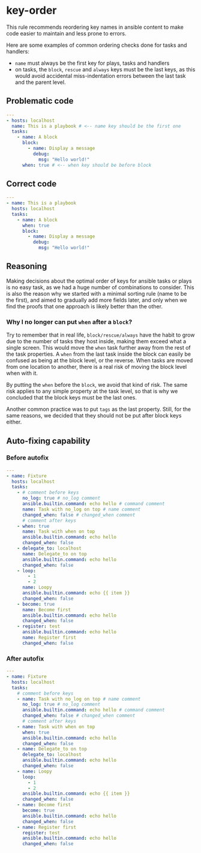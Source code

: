# key-order

This rule recommends reordering key names in ansible content to make
code easier to maintain and less prone to errors.

Here are some examples of common ordering checks done for tasks and handlers:

- `name` must always be the first key for plays, tasks and handlers
- on tasks, the `block`, `rescue` and `always` keys must be the last keys,
  as this would avoid accidental miss-indentation errors between the last task
  and the parent level.

## Problematic code

```yaml
---
- hosts: localhost
  name: This is a playbook # <-- name key should be the first one
  tasks:
    - name: A block
      block:
        - name: Display a message
          debug:
            msg: "Hello world!"
      when: true # <-- when key should be before block
```

## Correct code

```yaml
---
- name: This is a playbook
  hosts: localhost
  tasks:
    - name: A block
      when: true
      block:
        - name: Display a message
          debug:
            msg: "Hello world!"
```

## Reasoning

Making decisions about the optimal order of keys for ansible tasks or plays is
no easy task, as we had a huge number of combinations to consider. This is also
the reason why we started with a minimal sorting rule (name to be the first),
and aimed to gradually add more fields later, and only when we find the proofs
that one approach is likely better than the other.

### Why I no longer can put `when` after a `block`?

Try to remember that in real life, `block/rescue/always` have the habit to
grow due to the number of tasks they host inside, making them exceed what a single screen. This would move the `when` task further away from the rest of the task properties. A `when` from the last task inside the block can
easily be confused as being at the block level, or the reverse. When tasks are
moved from one location to another, there is a real risk of moving the block
level when with it.

By putting the `when` before the `block`, we avoid that kind of risk. The same risk applies to any simple property at the task level, so that is why
we concluded that the block keys must be the last ones.

Another common practice was to put `tags` as the last property. Still, for the
same reasons, we decided that they should not be put after block keys either.

## Auto-fixing capability

### Before autofix

```yaml
---
- name: Fixture
  hosts: localhost
  tasks:
    - # comment before keys
      no_log: true # no_log comment
      ansible.builtin.command: echo hello # command comment
      name: Task with no_log on top # name comment
      changed_when: false # changed_when comment
      # comment after keys
    - when: true
      name: Task with when on top
      ansible.builtin.command: echo hello
      changed_when: false
    - delegate_to: localhost
      name: Delegate_to on top
      ansible.builtin.command: echo hello
      changed_when: false
    - loop:
        - 1
        - 2
      name: Loopy
      ansible.builtin.command: echo {{ item }}
      changed_when: false
    - become: true
      name: Become first
      ansible.builtin.command: echo hello
      changed_when: false
    - register: test
      ansible.builtin.command: echo hello
      name: Register first
      changed_when: false
```

### After autofix

```yaml
---
- name: Fixture
  hosts: localhost
  tasks:
    # comment before keys
    - name: Task with no_log on top # name comment
      no_log: true # no_log comment
      ansible.builtin.command: echo hello # command comment
      changed_when: false # changed_when comment
      # comment after keys
    - name: Task with when on top
      when: true
      ansible.builtin.command: echo hello
      changed_when: false
    - name: Delegate_to on top
      delegate_to: localhost
      ansible.builtin.command: echo hello
      changed_when: false
    - name: Loopy
      loop:
        - 1
        - 2
      ansible.builtin.command: echo {{ item }}
      changed_when: false
    - name: Become first
      become: true
      ansible.builtin.command: echo hello
      changed_when: false
    - name: Register first
      register: test
      ansible.builtin.command: echo hello
      changed_when: false
```
